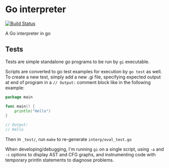 # Go interpreter

[![Build Status](https://semaphoreci.com/api/v1/projects/8a9d3e41-0a4f-408e-a477-3c9c7418314d/2583906/badge.svg)](https://semaphoreci.com/containous/yaegi)

A Go interpreter in go

## Tests

Tests are simple standalone go programs to be run by `gi` executable.

Scripts are converted to go test examples for execution by `go test` as well.
To create a new test, simply add a new .gi file, specifying expected output at end of program in a `// Output:` comment block like in the following example:

```go
package main

func main() {
	println("Hello")
}

// Output:
// Hello
```

Then in `_test/`, run `make` to re-generate `interp/eval_test.go`

When developing/debugging, I'm running `gi` on a single script, using `-a` and `-c` options to display AST and CFG graphs, and instrumenting code with temporary println statements to diagnose problems.
